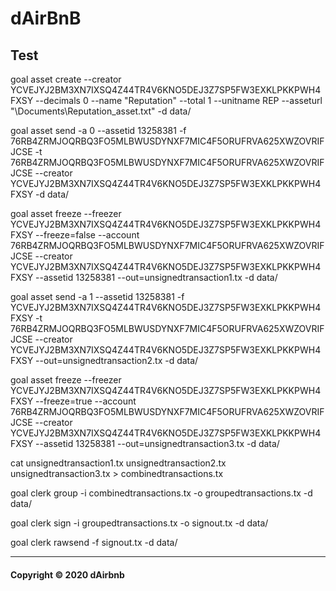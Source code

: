 # dAirBnB

## Test

goal asset create --creator YCVEJYJ2BM3XN7IXSQ4Z44TR4V6KNO5DEJ3Z7SP5FW3EXKLPKKPWH4FXSY --decimals 0 --name "Reputation"  --total 1 --unitname REP --asseturl "\Documents\Reputation_asset.txt" -d data/

goal asset send -a 0 --assetid 13258381 -f 76RB4ZRMJOQRBQ3FO5MLBWUSDYNXF7MIC4F5ORUFRVA625XWZOVRIFJCSE -t 76RB4ZRMJOQRBQ3FO5MLBWUSDYNXF7MIC4F5ORUFRVA625XWZOVRIFJCSE --creator YCVEJYJ2BM3XN7IXSQ4Z44TR4V6KNO5DEJ3Z7SP5FW3EXKLPKKPWH4FXSY -d data/

goal asset freeze --freezer YCVEJYJ2BM3XN7IXSQ4Z44TR4V6KNO5DEJ3Z7SP5FW3EXKLPKKPWH4FXSY --freeze=false --account 76RB4ZRMJOQRBQ3FO5MLBWUSDYNXF7MIC4F5ORUFRVA625XWZOVRIFJCSE --creator YCVEJYJ2BM3XN7IXSQ4Z44TR4V6KNO5DEJ3Z7SP5FW3EXKLPKKPWH4FXSY --assetid 13258381 --out=unsignedtransaction1.tx -d data/

goal asset send -a 1 --assetid 13258381 -f YCVEJYJ2BM3XN7IXSQ4Z44TR4V6KNO5DEJ3Z7SP5FW3EXKLPKKPWH4FXSY -t 76RB4ZRMJOQRBQ3FO5MLBWUSDYNXF7MIC4F5ORUFRVA625XWZOVRIFJCSE --creator YCVEJYJ2BM3XN7IXSQ4Z44TR4V6KNO5DEJ3Z7SP5FW3EXKLPKKPWH4FXSY --out=unsignedtransaction2.tx -d data/

goal asset freeze --freezer YCVEJYJ2BM3XN7IXSQ4Z44TR4V6KNO5DEJ3Z7SP5FW3EXKLPKKPWH4FXSY --freeze=true --account 76RB4ZRMJOQRBQ3FO5MLBWUSDYNXF7MIC4F5ORUFRVA625XWZOVRIFJCSE --creator YCVEJYJ2BM3XN7IXSQ4Z44TR4V6KNO5DEJ3Z7SP5FW3EXKLPKKPWH4FXSY --assetid 13258381 --out=unsignedtransaction3.tx -d data/

cat unsignedtransaction1.tx unsignedtransaction2.tx unsignedtransaction3.tx > combinedtransactions.tx

goal clerk group -i combinedtransactions.tx -o groupedtransactions.tx -d data/

goal clerk sign -i groupedtransactions.tx -o signout.tx -d data/

goal clerk rawsend -f signout.tx -d data/

---

#### Copyright &copy; 2020 dAirbnb
